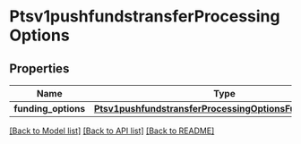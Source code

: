 # Ptsv1pushfundstransferProcessingOptions

## Properties
Name | Type | Description | Notes
------------ | ------------- | ------------- | -------------
**funding_options** | [**Ptsv1pushfundstransferProcessingOptionsFundingOptions**](Ptsv1pushfundstransferProcessingOptionsFundingOptions.md) |  | [optional] 

[[Back to Model list]](../README.md#documentation-for-models) [[Back to API list]](../README.md#documentation-for-api-endpoints) [[Back to README]](../README.md)



